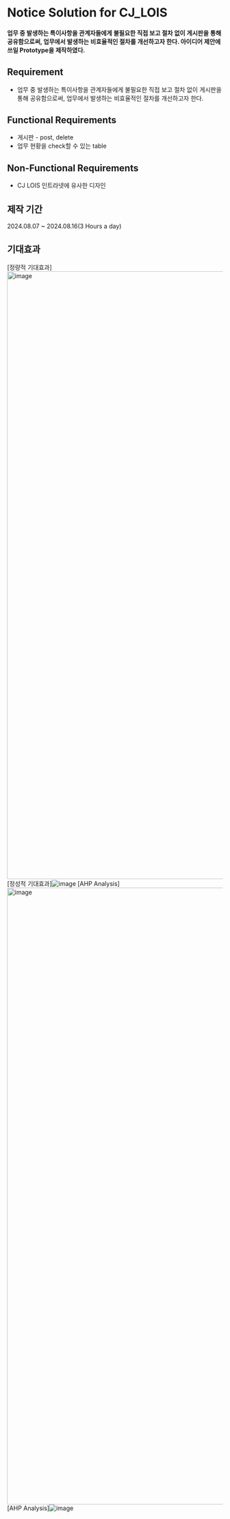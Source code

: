 # Notice Solution for CJ_LOIS
#### 업무 중 발생하는 특이사항을 관계자들에게 불필요한 직접 보고 절차 없이 게시판을 통해 공유함으로써, 업무에서 발생하는 비효율적인 절차를 개선하고자 한다. 아이디어 제안에 쓰일 Prototype을 제작하였다.

## Requirement
- 업무 중 발생하는 특이사항을 관계자들에게 불필요한 직접 보고 절차 없이 게시판을 통해 공유함으로써, 업무에서 발생하는 비효율적인 절차를 개선하고자 한다.
  
## Functional Requirements
- 게시판 - post, delete
- 업무 현황을 check할 수 있는 table

## Non-Functional Requirements
- CJ LOIS 인트라넷에 유사한 디자인

## 제작 기간
2024.08.07 ~ 2024.08.16(3 Hours a day)

## 기대효과
[정량적 기대효과]<img width="1416" alt="image" src="https://github.com/user-attachments/assets/2c2cd949-a5cd-4ea2-b91b-7555a7736051">
[정성적 기대효과]![image](https://github.com/user-attachments/assets/95e01966-29b3-4fff-ae44-ec5a88b396a1)
[AHP Analysis]<img width="1437" alt="image" src="https://github.com/user-attachments/assets/4bb27dc6-271d-4282-9af7-d8f5c6a1710c">
[AHP Analysis]![image](https://github.com/user-attachments/assets/97553f1a-c640-44bf-a0d0-46e32eed9fd7)



